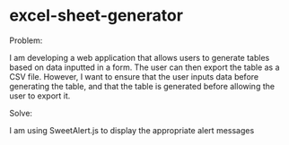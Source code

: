 # excel-sheet-generator

Problem:

I am developing a web application that allows users to generate tables based on data inputted in a form. The user can then export the table as a CSV file. However, I want to ensure that the user inputs data before generating the table, and that the table is generated before allowing the user to export it.

Solve:

I am using SweetAlert.js to display the appropriate alert messages
